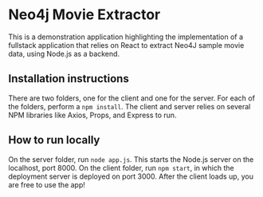 # Neo4j Movie Extractor

This is a demonstration application highlighting the implementation of a fullstack application that relies on React to extract Neo4J sample movie data, using Node.js as a backend.

## Installation instructions

There are two folders, one for the client and one for the server.
For each of the folders, perform a `npm install`. The client and server relies on several NPM libraries like Axios, Props, and Express to run.

## How to run locally

On the server folder, run `node app.js`. This starts the Node.js server on the localhost, port 8000.
On the client folder, run `npm start`, in which the deployment server is deployed on port 3000.
After the client loads up, you are free to use the app!
